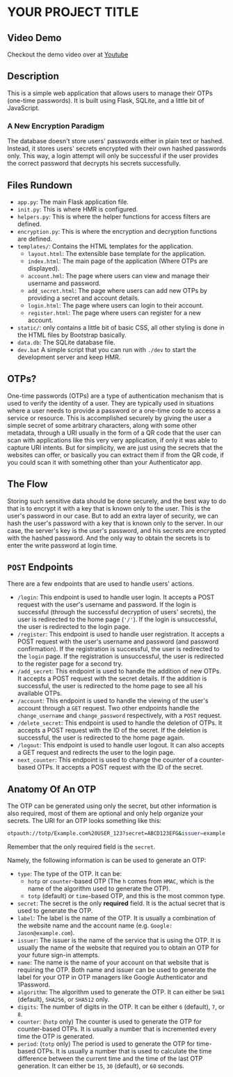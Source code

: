 # YOUR PROJECT TITLE

## Video Demo  

Checkout the demo video over at [Youtube](https://www.youtube.com/watch?v=Why1PzBJU40)

## Description

This is a simple web application that allows users to manage their OTPs (one-time passwords). It is built using Flask, SQLite, and a little bit of JavaScript.

### a new encryption paradigm

The database doesn't store users' passwords either in plain text or hashed. Instead, it stores users' secrets encrypted with their own hashed passwords only. This way, a login attempt will only be successful if the user provides the correct password that decrypts his secrets successfully.

## Files rundown

- `app.py`: The main Flask application file.
- `init.py`: This is where HMR is configured.
- `helpers.py`: This is where the helper functions for access filters are defined.
- `encryption.py`: This is where the encryption and decryption functions are defined.
- `templates/`: Contains the HTML templates for the application.
  - `layout.html`: The extensible base template for the application.
  - `index.html`: The main page of the application (Where OTPs are displayed).
  - `account.hml`: The page where users can view and manage their username and password.
  - `add_secret.html`: The page where users can add new OTPs by providing a secret and account details.
  - `login.html`: The page where users can login to their account.
  - `register.html`: The page where users can register for a new account.
- `static/`: only contains a little bit of basic CSS, all other styling is done in the HTML files by Bootstrap basically.
- `data.db`: The SQLite database file.
- `dev.bat` A simple script that you can run with `./dev` to start the development server and keep HMR.

## OTPs?

One-time passwords (OTPs) are a type of authentication mechanism that is used to verify the identity of a user. They are typically used in situations where a user needs to provide a password or a one-time code to access a service or resource.
This is accomplished securely by giving the user a simple secret of some arbitrary characters, along with some other metadata, through a URI usually in the form of a QR code that the user can scan with applications like this very very application, if only it was able to capture URI intents. But for simplicity, we are just using the secrets that the websites can offer, or basically you can extract them if from the QR code, if you could scan it with something other than your Authenticator app.

## The flow

Storing such sensitive data should be done securely, and the best way to do that is to encrypt it with a key that is known only to the user. This is the user's password in our case.
But to add an extra layer of security, we can hash the user's password with a key that is known only to the server.
In our case, the server's key is the user's password, and his secrets are encrypted with the hashed password. And the only way to obtain the secrets is to enter the write password at login time.

## `POST` endpoints

There are a few endpoints that are used to handle users' actions.

- `/login`: This endpoint is used to handle user login. It accepts a POST request with the user's username and password. If the login is successful (through the successful decryption of users' secrets), the user is redirected to the home page (`'/'`). If the login is unsuccessful, the user is redirected to the login page.
- `/register`: This endpoint is used to handle user registration. It accepts a POST request with the user's username and password (and password confirmation). If the registration is successful, the user is redirected to the `login` page. If the registration is unsuccessful, the user is redirected to the register page for a second try.
- `/add_secret`: This endpoint is used to handle the addition of new OTPs. It accepts a POST request with the secret details. If the addition is successful, the user is redirected to the home page to see all his available OTPs.
- `/account`: This endpoint is used to handle the viewing of the user's account through a `GET` request. Two other endpoints handle the `change_username` and `change_password` respectively, with a `POST` request.
- `/delete_secret`: This endpoint is used to handle the deletion of OTPs. It accepts a POST request with the ID of the secret. If the deletion is successful, the user is redirected to the home page again.
- `/logout`: This endpoint is used to handle user logout. It can also accepts a GET request and redirects the user to the login page.
- `next_counter`: This endpoint is used to change the counter of a counter-based OTPs. It accepts a POST request with the ID of the secret.

## Anatomy of an OTP

The OTP can be generated using only the secret, but other information is also required, most of them are optional and only help organize your secrets.
The URI for an OTP looks something like this:

```bash
otpauth://totp/Example.com%20USER_123?secret=ABCD123EFG&issuer=example.com&algorithm=sha1&digits=6&period=30
```

Remember that the only required field is the `secret`.

Namely, the following information is can be used to generate an OTP:

- `type`: The type of the OTP. It can be:
  - `hotp` or `counter`-based OTP (The `h` comes from `HMAC`, which is the name of the algorithm used to generate the OTP).
  - `totp` (default) or `time`-based OTP, and this is the most common type.
- `secret`: The secret is the only <strong>required</strong> field. It is the actual secret that is used to generate the OTP.
- `label`: The label is the name of the OTP. It is usually a combination of the website name and the account name (e.g. `Google: Jason@example.com`).
- `issuer`: The issuer is the name of the service that is using the OTP. It is usually the name of the website that required you to obtain an OTP for your future sign-in attempts.
- `name`: The name is the name of your account on that website that is requiring the OTP. Both name and issuer can be used to generate the label for your OTP in OTP managers like Google Authenticator and 1Password.
- `algorithm`: The algorithm used to generate the OTP. It can either be `SHA1` (default), `SHA256`, or `SHA512` only.
- `digits`: The number of digits in the OTP. It can be either `6` (default), `7`, or `8`.
- `counter`: (`hotp` only) The counter is used to generate the OTP for counter-based OTPs. It is usually a number that is incremented every time the OTP is generated.
- `period`: (`totp` only) The period is used to generate the OTP for time-based OTPs. It is usually a number that is used to calculate the time difference between the current time and the time of the last OTP generation. It can either be `15`, `30` (default), or `60` seconds.

<style>
  h1,h2,h3,h4,h5,h6 {
    text-transform: capitalize;
  }
</style>

